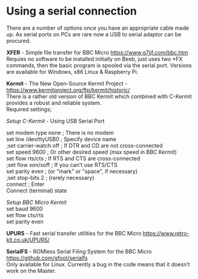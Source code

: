 # Using a serial connection

There are a number of options once you have an appropriate cable made up. As serial ports on PCs are rare now a USB to serial adaptor can be procured.

<b>XFER</b> - Simple file transfer for BBC Micro
https://www.g7jjf.com/bbc.htm<br>
Requies no software to be installed initially on Beeb, just uses two *FX commands, then the basic program is spooled via the serial port. Versions are available for Windows, x86 Linux & Raspberry Pi.

<b>Kermit</b> -  The New Open-Source Kermit Project - https://www.kermitproject.org/ftp/kermit/historic/<br>
There is a rather old version of BBC Kermit which combined with C-Kermit provides a robust and reliable system.<br>
Required settings;

<em>Setup C-Kermit</em> - Using USB Serial Port

set modem type none        ; There is no modem<br>
set line /dev/ttyUSB0        ; Specify device name<br>
;set carrier-watch off      ; If DTR and CD are not cross-connected<br>
set speed 9600            ; Or other desired speed (max speed in BBC Kermit)<br>
set flow rts/cts           ; If RTS and CTS are cross-connected<br>
;set flow xon/xoff          ; If you can't use RTS/CTS<br>
set parity even            ; (or "mark" or "space", if necessary)<br>
;set stop-bits 2            ; (rarely necessary)<br>
connect                    ; Enter<br> Connect (terminal) state

<em>Setup BBC Micro Kermit</em><br>
set baud 9600<br>
set flow cts/rts<br>
set parity even<br>

<b>UPURS</b> - Fast serial transfer utilities for the BBC Micro
https://www.retro-kit.co.uk/UPURS/

<b>SerialFS</b> - ROMless Serial Filing System for the BBC Micro
https://github.com/gfoot/serialfs<br>
Only available for Linux. Currently a bug in the code means that it doesn't work on the Master.
